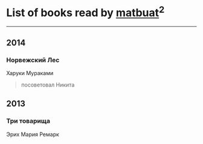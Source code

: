 # List of books read by [matbuat](https://plus.google.com/100824829138781301319)<sup>2</sup>
---

## 2014

### Норвежский Лес
Харуки Мураками
> посоветовал Никита



## 2013

### Три товарища
Эрих Мария Ремарк



